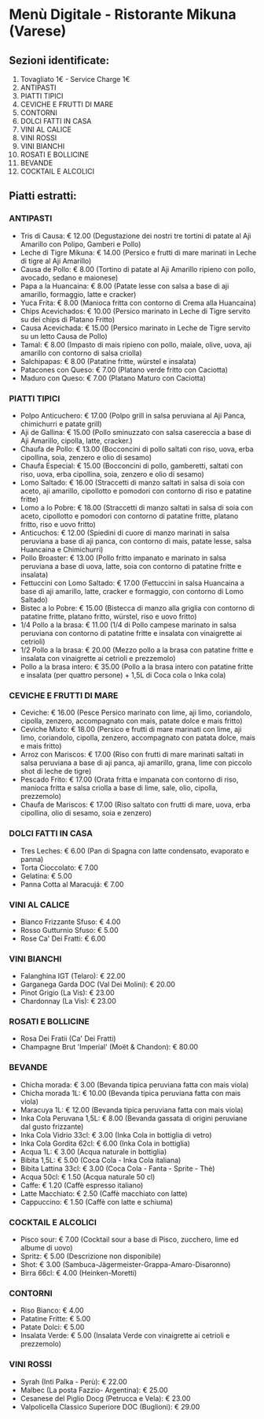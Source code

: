 # Menù Digitale - Ristorante Mikuna (Varese)

## Sezioni identificate:

1. Tovagliato 1€ - Service Charge 1€
2. ANTIPASTI
3. PIATTI TIPICI
4. CEVICHE E FRUTTI DI MARE
5. CONTORNI
6. DOLCI FATTI IN CASA
7. VINI AL CALICE
8. VINI ROSSI
9. VINI BIANCHI
10. ROSATI E BOLLICINE
11. BEVANDE
12. COCKTAIL E ALCOLICI

## Piatti estratti:





### ANTIPASTI

* Tris di Causa: € 12.00 (Degustazione dei nostri tre tortini di patate al Aji Amarillo con Polipo, Gamberi e Pollo)
* Leche di Tigre Mikuna: € 14.00 (Persico e frutti di mare marinati in Leche di tigre al Aji Amarillo)
* Causa de Pollo: € 8.00 (Tortino di patate al Aji Amarillo ripieno con pollo, avocado, sedano e maionese)
* Papa a la Huancaina: € 8.00 (Patate lesse con salsa a base di aji amarillo, formaggio, latte e cracker)
* Yuca Frita: € 8.00 (Manioca fritta con contorno di Crema alla Huancaina)
* Chips Acevichados: € 10.00 (Persico marinato in Leche di Tigre servito su dei chips di Platano Fritto)
* Causa Acevichada: € 15.00 (Persico marinato in Leche de Tigre servito su un letto Causa de Pollo)
* Tamal: € 8.00 (Impasto di mais ripieno con pollo, maiale, olive, uova, aji amarillo con contorno di salsa criolla)
* Salchipapas: € 8.00 (Patatine fritte, würstel e insalata)
* Patacones con Queso: € 7.00 (Platano verde fritto con Caciotta)
* Maduro con Queso: € 7.00 (Platano Maturo con Caciotta)





### PIATTI TIPICI

* Polpo Anticuchero: € 17.00 (Polpo grill in salsa peruviana al Aji Panca, chimichurri e patate grill)
* Aji de Gallina: € 15.00 (Pollo sminuzzato con salsa casereccia a base di Aji Amarillo, cipolla, latte, cracker.)
* Chaufa de Pollo: € 13.00 (Bocconcini di pollo saltati con riso, uova, erba cipollina, soia, zenzero e olio di sesamo)
* Chaufa Especial: € 15.00 (Bocconcini di pollo, gamberetti, saltati con riso, uova, erba cipollina, soia, zenzero e olio di sesamo)
* Lomo Saltado: € 16.00 (Straccetti di manzo saltati in salsa di soia con aceto, aji amarillo, cipollotto e pomodori con contorno di riso e patatine fritte)
* Lomo a lo Pobre: € 18.00 (Straccetti di manzo saltati in salsa di soia con aceto, cipollotto e pomodori con contorno di patatine fritte, platano fritto, riso e uovo fritto)
* Anticuchos: € 12.00 (Spiedini di cuore di manzo marinati in salsa peruviana a base di aji panca, con contorno di mais, patate lesse, salsa Huancaina e Chimichurri)
* Pollo Broaster: € 13.00 (Pollo fritto impanato e marinato in salsa peruviana a base di uova, latte, soia con contorno di patatine fritte e insalata)
* Fettuccini con Lomo Saltado: € 17.00 (Fettuccini in salsa Huancaina a base di aji amarillo, latte, cracker e formaggio, con contorno di Lomo Saltado)
* Bistec a lo Pobre: € 15.00 (Bistecca di manzo alla griglia con contorno di patatine fritte, platano fritto, würstel, riso e uovo fritto)
* 1/4 Pollo a la brasa: € 11.00 (1/4 di Pollo campese marinato in salsa peruviana con contorno di patatine fritte e insalata con vinaigrette ai cetrioli)
* 1/2 Pollo a la brasa: € 20.00 (Mezzo pollo a la brasa con patatine fritte e insalata con vinaigrette ai cetrioli e prezzemolo)
* Pollo a la brasa intero: € 35.00 (Pollo a la brasa intero con patatine fritte e insalata (per quattro persone) + 1,5L di Coca cola o Inka cola)





### CEVICHE E FRUTTI DI MARE

* Ceviche: € 16.00 (Pesce Persico marinato con lime, aji limo, coriandolo, cipolla, zenzero, accompagnato con mais, patate dolce e mais fritto)
* Ceviche Mixto: € 18.00 (Persico e frutti di mare marinati con lime, aji limo, coriandolo, cipolla, zenzero, accompagnato con patata dolce, mais e mais fritto)
* Arroz con Mariscos: € 17.00 (Riso con frutti di mare marinati saltati in salsa peruviana a base di aji panca, aji amarillo, grana, lime con piccolo shot di leche de tigre)
* Pescado Frito: € 17.00 (Orata fritta e impanata con contorno di riso, manioca fritta e salsa criolla a base di lime, sale, olio, cipolla, prezzemolo)
* Chaufa de Mariscos: € 17.00 (Riso saltato con frutti di mare, uova, erba cipollina, olio di sesamo, soia e zenzero)





### DOLCI FATTI IN CASA

* Tres Leches: € 6.00 (Pan di Spagna con latte condensato, evaporato e panna)
* Torta Cioccolato: € 7.00
* Gelatina: € 5.00
* Panna Cotta al Maracujá: € 7.00





### VINI AL CALICE

* Bianco Frizzante Sfuso: € 4.00
* Rosso Gutturnio Sfuso: € 5.00
* Rose Ca' Dei Fratti: € 6.00





### VINI BIANCHI

* Falanghina IGT (Telaro): € 22.00
* Garganega Garda DOC (Val Dei Molini): € 20.00
* Pinot Grigio (La Vis): € 23.00
* Chardonnay (La Vis): € 23.00





### ROSATI E BOLLICINE

* Rosa Dei Fratii (Ca' Dei Fratti)
* Champagne Brut 'Imperial' (Moët \& Chandon): € 80.00





### BEVANDE

* Chicha morada: € 3.00 (Bevanda tipica peruviana fatta con mais viola)
* Chicha morada 1L: € 10.00 (Bevanda tipica peruviana fatta con mais viola)
* Maracuya 1L: € 12.00 (Bevanda tipica peruviana fatta con mais viola)
* Inka Cola Peruvana 1,5L: € 8.00 (Bevanda gassata di origini peruviane dal gusto frizzante)
* Inka Cola Vidrio 33cl: € 3.00 (Inka Cola in bottiglia di vetro)
* Inka Cola Gordita 62cl: € 6.00 (Inka Cola in bottiglia)
* Acqua 1L: € 3.00 (Acqua naturale in bottiglia)
* Bibita 1,5L: € 5.00 (Coca Cola - Inka Cola italiana)
* Bibita Lattina 33cl: € 3.00 (Coca Cola - Fanta - Sprite - Thè)
* Acqua 50cl: € 1.50 (Acqua naturale 50 cl)
* Caffe: € 1.20 (Caffè espresso italiano)
* Latte Macchiato: € 2.50 (Caffè macchiato con latte)
* Cappuccino: € 1.50 (Caffè con latte e schiuma)





### COCKTAIL E ALCOLICI

* Pisco sour: € 7.00 (Cocktail sour a base di Pisco, zucchero, lime ed albume di uovo)
* Spritz: € 5.00 (Descrizione non disponibile)
* Shot: € 3.00 (Sambuca-Jägermeister-Grappa-Amaro-Disaronno)
* Birra 66cl: € 4.00 (Heinken-Moretti)





### CONTORNI

* Riso Bianco: € 4.00
* Patatine Fritte: € 5.00
* Patate Dolci: € 5.00
* Insalata Verde: € 5.00 (Insalata Verde con vinaigrette ai cetrioli e prezzemolo)





### VINI ROSSI

* Syrah (Inti Palka - Perù): € 22.00
* Malbec (La posta Fazzio- Argentina): € 25.00
* Cesanese del Piglio Docg (Petrucca e Vela): € 23.00
* Valpolicella Classico Superiore DOC (Buglioni): € 29.00

